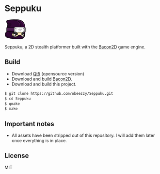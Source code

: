 # Seppuku

![dagger-head](https://github.com/obeezzy/Seppuku/blob/master/icons/head.png?raw=true)

Seppuku, a 2D stealth platformer built with the [Bacon2D](https://github.com/Bacon2D/Bacon2D) game engine. 

## Build

* Download [Qt5](https://www.qt.io/download/) (opensource version)
* Download and build [Bacon2D](https://github.com/Bacon2D/Bacon2D).
* Download and build this project.
 ```sh
$ git clone https://github.com/obeezzy/Seppuku.git
$ cd Seppuku
$ qmake
$ make
```

## Important notes
- All assets have been stripped out of this repository. I will add them later once everything is in place.

License
----

MIT

